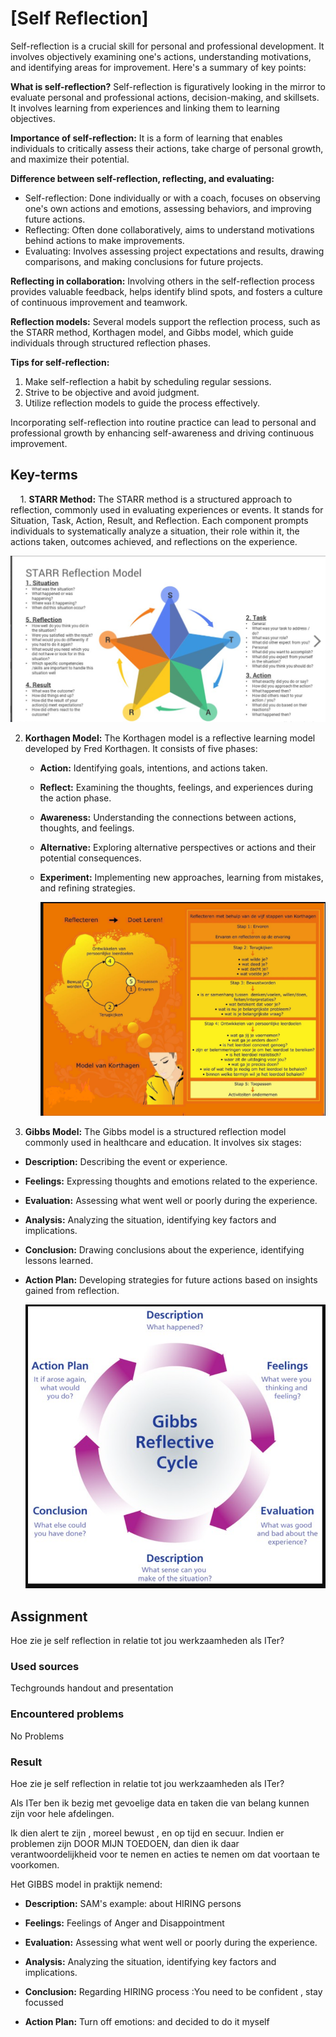 # [Self Reflection]

Self-reflection is a crucial skill for personal and professional development. It involves objectively examining one's actions, understanding motivations, and identifying areas for improvement. Here's a summary of key points:

**What is self-reflection?**
Self-reflection is figuratively looking in the mirror to evaluate personal and professional actions, decision-making, and skillsets. It involves learning from experiences and linking them to learning objectives.

**Importance of self-reflection:**
It is a form of learning that enables individuals to critically assess their actions, take charge of personal growth, and maximize their potential.

**Difference between self-reflection, reflecting, and evaluating:**

- Self-reflection: Done individually or with a coach, focuses on observing one's own actions and emotions, assessing behaviors, and improving future actions.
- Reflecting: Often done collaboratively, aims to understand motivations behind actions to make improvements.
- Evaluating: Involves assessing project expectations and results, drawing comparisons, and making conclusions for future projects.

**Reflecting in collaboration:**
Involving others in the self-reflection process provides valuable feedback, helps identify blind spots, and fosters a culture of continuous improvement and teamwork.

**Reflection models:**
Several models support the reflection process, such as the STARR method, Korthagen model, and Gibbs model, which guide individuals through structured reflection phases.

**Tips for self-reflection:**

1) Make self-reflection a habit by scheduling regular sessions.
2) Strive to be objective and avoid judgment.
3) Utilize reflection models to guide the process effectively.

Incorporating self-reflection into routine practice can lead to personal and professional growth by enhancing self-awareness and driving continuous improvement.

## Key-terms

    1. **STARR Method:** The STARR method is a structured approach to reflection, commonly used in evaluating experiences or events. It stands for Situation, Task, Action, Result, and Reflection. Each component prompts individuals to systematically analyze a situation, their role within it, the actions taken, outcomes achieved, and reflections on the experience.

![STARR_model.png](STARR_model.png)

2. **Korthagen Model:** The Korthagen model is a reflective learning model developed by Fred Korthagen. It consists of five phases:
   
   - **Action:** Identifying goals, intentions, and actions taken.
   - **Reflect:** Examining the thoughts, feelings, and experiences during the action phase.
   - **Awareness:** Understanding the connections between actions, thoughts, and feelings.
   - **Alternative:** Exploring alternative perspectives or actions and their potential consequences.
   - **Experiment:** Implementing new approaches, learning from mistakes, and refining strategies.
     
     ![Korthagen_model.png](Korthagen_model.png)

3. **Gibbs Model:** The Gibbs model is a structured reflection model commonly used in healthcare and education. It involves six stages:
- **Description:** Describing the event or experience.

- **Feelings:** Expressing thoughts and emotions related to the experience.

- **Evaluation:** Assessing what went well or poorly during the experience.

- **Analysis:** Analyzing the situation, identifying key factors and implications.

- **Conclusion:** Drawing conclusions about the experience, identifying lessons learned.

- **Action Plan:** Developing strategies for future actions based on insights gained from reflection.
  
    ![Gibbs_model.png](Gibbs_model.png)

## Assignment

Hoe zie je self reflection in relatie tot jou werkzaamheden als ITer?

### Used sources

Techgrounds handout and presentation 

### Encountered problems

No Problems

### Result

Hoe zie je self reflection in relatie tot jou werkzaamheden als ITer?

Als ITer ben ik bezig met gevoelige data  en taken die van belang kunnen zijn voor hele afdelingen.

Ik dien alert te zijn , moreel bewust , en op tijd en secuur. 
Indien er problemen zijn DOOR MIJN TOEDOEN, dan dien ik daar verantwoordelijkheid voor te nemen en acties te nemen om dat voortaan te voorkomen. 

Het GIBBS model in praktijk nemend:

- **Description:** SAM's example: about HIRING persons

- **Feelings:** Feelings of Anger and Disappointment

- **Evaluation:** Assessing what went well or poorly during the experience.

- **Analysis:** Analyzing the situation, identifying key factors and implications.

- **Conclusion:** Regarding HIRING process :You need to be confident , stay focussed 

- **Action Plan:** Turn off emotions: and decided to do it myself